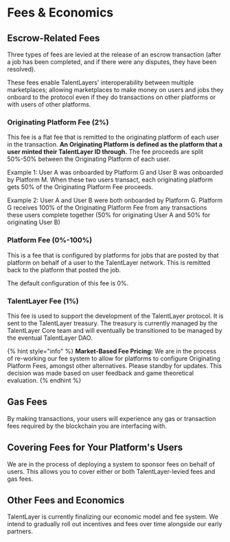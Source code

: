 # Fees & Economics

## Escrow-Related Fees

Three types of fees are levied at the release of an escrow transaction (after a job has been completed, and if there were any disputes, they have been resolved).&#x20;

These fees enable TalentLayers' interoperability between multiple marketplaces; allowing marketplaces to make money on users and jobs they onboard to the protocol even if they do transactions on other platforms or with users of other platforms.

### Originating Platform Fee (2%)

This fee is a flat fee that is remitted to the originating platform of each user in the transaction. **An Originating Platform is defined as the platform that a user minted their TalentLayer ID through.** The fee proceeds are split 50%-50% between the Originating Platform of each user.&#x20;

Example 1: User A was onboarded by Platform G and User B was onboarded by Platform M. When these two users transact, each originating platform gets 50% of the Originating Platform Fee proceeds.&#x20;

Example 2: User A and User B were both onboarded by Platform G. Platform G receives 100% of the Originating Platform Fee from any transactions these users complete together (50% for originating User A and 50% for originating User B)

### Platform Fee (0%-100%)

This is a fee that is configured by platforms for jobs that are posted by that platform  on behalf of a user to the TalentLayer network. This is remitted back to the platform that posted the job.&#x20;

The default configuration of this fee is 0%.&#x20;

### TalentLayer Fee (1%)

This fee is used to support the development of the TalentLayer protocol. It is sent to the TalentLayer treasury. The treasury is currently managed by the TalentLayer Core team and will eventually be transitioned to be managed by the eventual TalentLayer DAO.&#x20;

{% hint style="info" %}
**Market-Based Fee Pricing:** We are in the process of re-working our fee system to allow for platforms to configure Originating Platform Fees, amongst other alternatives. Please standby for updates. This decision was made based on user feedback and game theoretical evaluation.&#x20;
{% endhint %}

## Gas Fees

By making transactions, your users will experience any gas or transaction fees required by the blockchain you are interfacing with.&#x20;

## Covering Fees for Your Platform's Users

We are in the process of deploying a system to sponsor fees on behalf of users. This allows you to cover either or both TalentLayer-levied fees and gas fees.&#x20;

## Other Fees and Economics

TalentLayer is currently finalizing our economic model and fee system. We intend to gradually roll out incentives and fees over time alongside our early partners.
